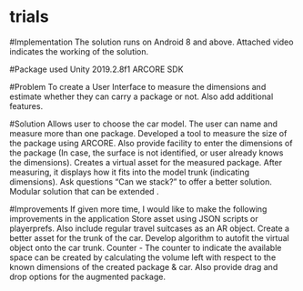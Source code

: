# trials
#Implementation
  The solution runs on Android 8 and above. Attached video indicates the working of the solution.
  
#Package used
  Unity 2019.2.8f1
  ARCORE SDK
  
#Problem
  To create a User Interface to measure the dimensions and estimate whether they can carry a package or not. Also add additional features.
  
#Solution
  Allows user to choose the car model.
  The user can name and measure more than one package.
  Developed a tool to measure the size of the package using ARCORE.
  Also provide facility to enter the dimensions of the package (In case, the surface is not identified, or user already knows the dimensions).
  Creates a virtual asset for the measured package.
  After measuring, it displays how it fits into the model trunk (indicating dimensions).
  Ask questions “Can we stack?” to offer a better solution.
  Modular solution that can be extended .
  
#Improvements
  If given more time, I would like to make the following improvements in the application
  Store asset using JSON scripts or playerprefs. Also include regular travel suitcases as an AR object.
  Create a better asset for the trunk of the car.
  Develop algorithm to autofit the virtual object onto the car trunk.
  Counter - The counter to indicate the available space can be created by calculating the volume left with respect to the known dimensions of the created package & car.
  Also provide drag and drop options for the augmented package.
